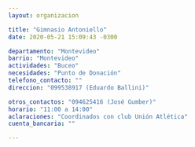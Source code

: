 ```yaml
---
layout: organizacion

title: "Gimnasio Antoniello"
date: 2020-05-21 15:09:43 -0300

departamento: "Montevideo"
barrio: "Montevideo"
actividades: "Buceo"
necesidades: "Punto de Donación"
telefono_contacto: ""
direccion: "099538917 (Eduardo Ballini)"

otros_contactos: "094625416 (José Gumber)"
horario: "11:00 a 14:00"
aclaraciones: "Coordinados con club Unión Atlética"
cuenta_bancaria: ""

---
```

